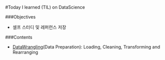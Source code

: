#Today I learned (TIL) on DataScience 

###Objectives
- 셀프 스터디 및 레퍼런스 저장

###Contents
- [DataWrangling](https://github.com/h3imdallr/TIL-datascience/blob/master/DataWragling.ipynb)(Data Preparation): Loading, Cleaning, Transforming and Rearranging 